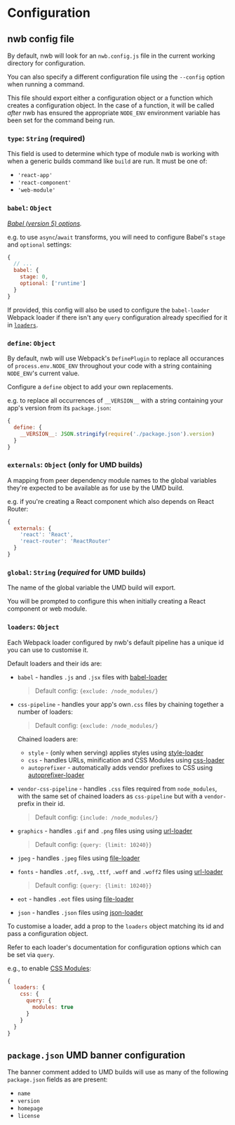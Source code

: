# Configuration

## nwb config file

By default, nwb will look for an `nwb.config.js` file in the current working directory for configuration.

You can also specify a different configuration file using the `--config` option when running a command.

This file should export either a configuration object or a function which creates a configuration object. In the case of a function, it will be called *after* nwb has ensured the appropriate `NODE_ENV` environment variable has been set for the command being run.

### `type`: `String` (required)

This field is used to determine which type of module nwb is working with when a generic builds command like `build` are run. It must be one of:

* `'react-app'`
* `'react-component'`
* `'web-module'`

### `babel`: `Object`

*[Babel (version 5) options](https://github.com/babel/babel.github.io/blob/862b43db93e48762671267034a50c30c00e433e2/docs/usage/options.md).*

e.g. to use `async`/`await` transforms, you will need to configure Babel's `stage` and `optional` settings:

```js
{
  // ...
  babel: {
    stage: 0,
    optional: ['runtime']
  }
}
```

If provided, this config will also be used to configure the `babel-loader` Webpack loader if there isn't any `query` configuration already specified for it in [`loaders`](#loaders-object).

### `define`: `Object`

By default, nwb will use Webpack's `DefinePlugin` to replace all occurances of `process.env.NODE_ENV` throughout your code with a string containing `NODE_ENV`'s current value.

Configure a `define` object to add your own replacements.

e.g. to replace all occurrences of `__VERSION__` with a string containing your app's version from its `package.json`:

```js
{
  define: {
    __VERSION__: JSON.stringify(require('./package.json').version)
  }
}
```

### `externals`: `Object` (only for UMD builds)

A mapping from peer dependency module names to the global variables they're expected to be available as for use by the UMD build.

e.g. if you're creating a React component which also depends on React Router:

```js
{
  externals: {
    'react': 'React',
    'react-router': 'ReactRouter'
  }
}
```

### `global`: `String` (*required* for UMD builds)

The name of the global variable the UMD build will export.

You will be prompted to configure this when initially creating a React component or web module.

### `loaders`: `Object`

Each Webpack loader configured by nwb's default pipeline has a unique id you can use to customise it.

Default loaders and their ids are:

* `babel` - handles `.js` and `.jsx` files with [babel-loader][babel-loader]

  > Default config: `{exclude: /node_modules/}`

* `css-pipeline` - handles your app's own`.css` files by chaining together a number of loaders:

  > Default config: `{exclude: /node_modules/}`

  Chained loaders are:

  * `style` - (only when serving) applies styles using [style-loader][style-loader]
  * `css` - handles URLs, minification and CSS Modules using [css-loader][css-loader]
  * `autoprefixer` - automatically adds vendor prefixes to CSS using [autoprefixer-loader][autoprefixer-loader]

* `vendor-css-pipeline` - handles `.css` files required from `node_modules`, with the same set of chained loaders as `css-pipeline` but with a `vendor-` prefix in their id.

  > Default config: `{include: /node_modules/}`

* `graphics` - handles `.gif` and `.png` files using using [url-loader][url-loader]

  > Default config: `{query: {limit: 10240}}`

* `jpeg` - handles `.jpeg` files using [file-loader][file-loader]

* `fonts` - handles `.otf`, `.svg`, `.ttf`, `.woff` and `.woff2` files using [url-loader][url-loader]

  > Default config: `{query: {limit: 10240}}`

* `eot` - handles `.eot` files using [file-loader][file-loader]

* `json` - handles `.json` files using [json-loader][json-loader]

To customise a loader, add a prop to the `loaders` object matching its id and pass a configuration object.

Refer to each loader's documentation for configuration options which can be set via `query`.

e.g., to enable [CSS Modules][CSS Modules]:

```js
{
  loaders: {
    css: {
      query: {
        modules: true
      }
    }
  }
}
```

## `package.json` UMD banner configuration

The banner comment added to UMD builds will use as many of the following `package.json` fields as are present:

* `name`
* `version`
* `homepage`
* `license`

[autoprefixer-loader]: https://github.com/passy/autoprefixer-loader/
[babel-loader]: https://github.com/babel/babel-loader
[CSS Modules]: https://github.com/css-modules/css-modules
[css-loader]: https://github.com/webpack/css-loader/
[file-loader]: https://github.com/webpack/file-loader/
[json-loader]: https://github.com/webpack/json-loader/
[style-loader]: https://github.com/webpack/style-loader/
[url-loader]: https://github.com/webpack/url-loader/
